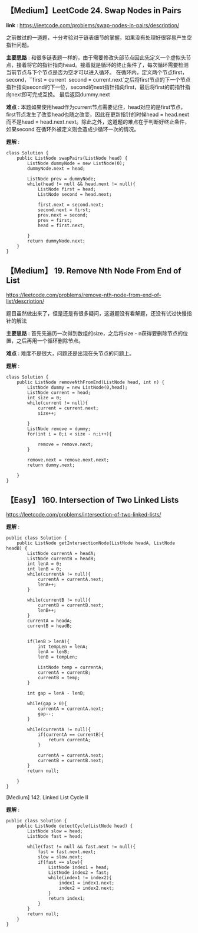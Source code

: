 ## 【Medium】LeetCode 24. Swap Nodes in Pairs
**link** : https://leetcode.com/problems/swap-nodes-in-pairs/description/

之前做过的一道题，十分考验对于链表细节的掌握，如果没有处理好很容易产生空指针问题。

**主要思路** : 和很多链表题一样的，由于需要修改头部节点因此先定义一个虚拟头节点，接着将它的指针指向head。接着就是循环的终止条件了，每次循环需要检测当前节点与下个节点是否为空才可以进入循环。
在循环内，定义两个节点first，second，``first = current` `second = current.next`之后将first节点的下一个节点指针指向second的下一位，second的next指针指向first，最后将first的前指针指向next即可完成互换。
最后返回dummy.next

**难点** : 本题如果使用head作为current节点需要记住，head对应的是first节点，first节点发生了改变head也随之改变，因此在更新指针的时候head = head.next而不是head = head.next.next。除此之外，这道题的难点在于判断好终止条件，如果second
在循环外被定义则会造成少循环一次的情况。

**题解** : 

```
class Solution {
    public ListNode swapPairs(ListNode head) {
        ListNode dummyNode = new ListNode(0);
        dummyNode.next = head;
        
        ListNode prev = dummyNode;
        while(head != null && head.next != null){
            ListNode first = head;
            ListNode second = head.next;

            first.next = second.next;
            second.next = first;
            prev.next = second;
            prev = first;
            head = first.next;
            
        }
        return dummyNode.next;
    }
}
```
## 【Medium】 19. Remove Nth Node From End of List
https://leetcode.com/problems/remove-nth-node-from-end-of-list/description/


题目虽然做出来了，但是还是有很多疑问，这道题没有看解题，还没有试过快慢指针的解法

**主要思路** : 首先先遍历一次得到数组的size，之后将size - n获得要删除节点的位置，之后再用一个循环删除节点。

**难点** : 难度不是很大，问题还是出现在头节点的问题上。

**题解** : 

```
class Solution {
    public ListNode removeNthFromEnd(ListNode head, int n) {
        ListNode dummy = new ListNode(0,head);
        ListNode current = head;
        int size = 0;
        while(current != null){
            current = current.next;
            size++;

        }
        ListNode remove = dummy;
        for(int i = 0;i < size - n;i++){
            
            remove = remove.next;
        }
        
        remove.next = remove.next.next;
        return dummy.next;
        
    }
}
```
## 【Easy】 160. Intersection of Two Linked Lists
https://leetcode.com/problems/intersection-of-two-linked-lists/

**题解** : 

```
public class Solution {
    public ListNode getIntersectionNode(ListNode headA, ListNode headB) {
        ListNode currentA = headA;
        ListNode currentB = headB;
        int lenA = 0;
        int lenB = 0;
        while(currentA != null){
            currentA = currentA.next;
            lenA++;
        }

        while(currentB != null){
            currentB = currentB.next;
            lenB++;
        }
        currentA = headA;
        currentB = headB;

        
        if(lenB > lenA){
            int tempLen = lenA;
            lenA = lenB;
            lenB = tempLen;

            ListNode temp = currentA;
            currentA = currentB;
            currentB = temp;
        }

        int gap = lenA - lenB;

        while(gap > 0){
            currentA = currentA.next;
            gap--;
        }

        while(currentA != null){
            if(currentA == currentB){
                return currentA;
            }

            currentA = currentA.next;
            currentB = currentB.next;
        }
        return null;
        
    }
}
```
[Medium] 142. Linked List Cycle II

**题解** : 

```
public class Solution {
    public ListNode detectCycle(ListNode head) {
        ListNode slow = head;
        ListNode fast = head;

        while(fast != null && fast.next != null){
            fast = fast.next.next;
            slow = slow.next;
            if(fast == slow){
                ListNode index1 = head;
                ListNode index2 = fast;
                while(index1 != index2){
                    index1 = index1.next;
                    index2 = index2.next;
                }
                return index1;
            }
        }
        return null;
    }
}
```
